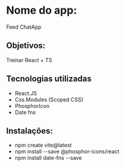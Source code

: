 
# Nome do app: 
Feed ChatApp

## Objetivos:
Treinar React + TS

## Tecnologias utilizadas
- React.JS
- Css.Modules (Scoped CSS)
- PhosphorIcon
- Date fns

## Instalações:
- npm create vite@latest
- npm install --save @phosphor-icons/react
- npm install date-fns --save